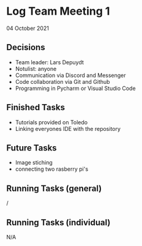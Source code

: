 # Log Team Meeting 1
04 October 2021

## Decisions
* Team leader: Lars Depuydt
* Notulist: anyone
* Communication via Discord and Messenger
* Code collaboration via Git and Github
* Programming in Pycharm or Visual Studio Code

## Finished Tasks
* Tutorials provided on Toledo
* Linking everyones IDE with the repository

## Future Tasks
* Image stiching
* connecting two rasberry pi's
  
## Running Tasks (general)
/

## Running Tasks (individual)
N/A
